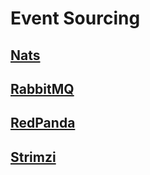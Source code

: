 # Event Sourcing

## [Nats](https://nats.io/)

## [RabbitMQ](https://www.rabbitmq.com/)

## [RedPanda](https://redpanda.com/)

## [Strimzi](https://strimzi.io/)
